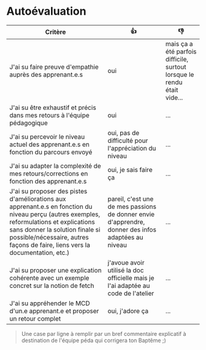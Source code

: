 # Autoévaluation

| Critère | 👍 | 👎 |
| ---------------- | ---------------- | ---------------- | 
| J'ai su faire preuve d'empathie auprès des apprenant.e.s | oui | mais ça a été parfois difficile, surtout lorsque le rendu était vide... |
| J'ai su être exhaustif et précis dans mes retours à l'équipe pédagogique | oui | ... |
| J'ai su percevoir le niveau actuel des apprenant.e.s en fonction du parcours envoyé | oui, pas de difficulté pour l'appréciation du niveau | ... |
| J'ai su adapter la complexité de mes retours/corrections en fonction des apprenant.e.s  | oui, je sais faire ça | ... |
| J'ai su proposer des pistes d'améliorations aux apprenant.e.s en fonction du niveau perçu (autres exemples, reformulations et explications sans donner la solution finale si possible/nécessaire, autres façons de faire, liens vers la documentation, etc.) | pareil, c'est une de mes passions de donner envie d'apprendre, donner des infos adaptées au niveau | ... |
| J'ai su proposer une explication cohérente avec un exemple concret sur la notion de fetch | j'avoue avoir utilisé la doc officielle mais je l'ai adaptée au code de l'atelier | ... |
| J'ai su appréhender le MCD d'un.e apprenant.e et proposer un retour complet | oui, j'adore ça | ... |

> Une case par ligne à remplir par un bref commentaire explicatif à destination de l'équipe péda qui corrigera ton Baptême ;)
